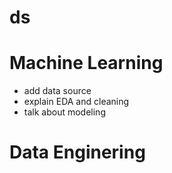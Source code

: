 # ds

# Machine Learning 
* add data source
* explain EDA and cleaning 
* talk about modeling

# Data Enginering 
